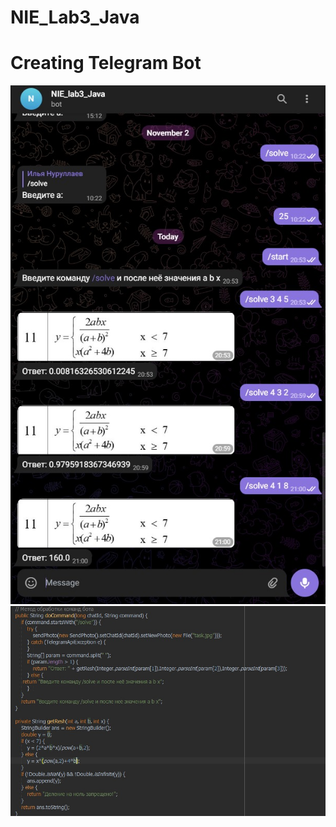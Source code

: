 # NIE_Lab3_Java
# Creating Telegram Bot

![Screenshot](Screenshot_1.jpg)
![Screenshot](Screenshot_2.jpg)
